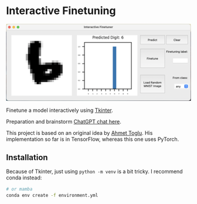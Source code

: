 # Interactive Finetuning

![gui example](pics/gui.png)

Finetune a model interactively using [Tkinter](https://docs.python.org/3/library/tkinter.html).

Preparation and brainstorm [ChatGPT chat here](https://chatgpt.com/share/67163be4-29f0-8005-8f65-7b6c5c714d0e).

This project is based on an original idea by [Ahmet Toglu](https://github.com/Ahmet-Toplu/Number_Recognition). His implementation so far is in TensorFlow, whereas this one uses PyTorch.

## Installation

Because of Tkinter, just using `python -m venv` is a bit tricky. I recommend conda instead:

```bash
# or mamba
conda env create -f environment.yml
```

